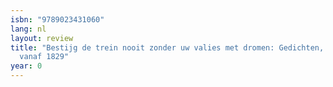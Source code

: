 ```yaml
---
isbn: "9789023431060"
lang: nl
layout: review
title: "Bestijg de trein nooit zonder uw valies met dromen: Gedichten, verhalen, columns
  vanaf 1829"
year: 0
---
```

